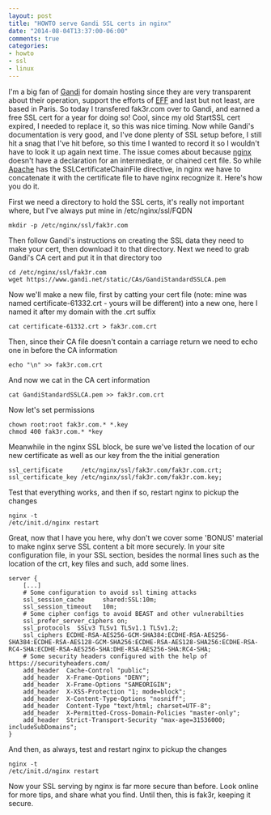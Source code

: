 ```yaml
---
layout: post
title: "HOWTO serve Gandi SSL certs in nginx"
date: "2014-08-04T13:37:00-06:00"
comments: true
categories:
- howto
- ssl
- linux
---
```

I'm a big fan of [Gandi](http://gandi.net) for domain hosting since they are very transparent about their operation, support the efforts of [EFF](http://eff.org) and last but not least, are based in Paris. So today I transfered fak3r.com over to Gandi, and earned a free SSL cert for a year for doing so! Cool, since my old StartSSL cert expired, I needed to replace it, so this was nice timing. Now while Gandi's documentation is very good, and I've done plenty of SSL setup before, I still hit a snag that I've hit before, so this time I wanted to record it so I wouldn't have to look it up again next time. 
The issue comes about because [nginx](http://nginx.org) doesn't have a declaration for an intermediate, or chained cert file. So while [Apache](https://httpd.apache.org/) has the SSLCertificateChainFile directive, in nginx we have to concatenate it with the certificate file to have nginx recognize it. Here's how you do it.
<!--more -->
First we need a directory to hold the SSL certs, it's really not important where, but I've always put mine in /etc/nginx/ssl/FQDN

    mkdir -p /etc/nginx/ssl/fak3r.com

Then follow Gandi's instructions on creating the SSL data they need to make your cert, then download it to that directory. Next we need to grab Gandi's CA cert and put it in that directory too

    cd /etc/nginx/ssl/fak3r.com
    wget https://www.gandi.net/static/CAs/GandiStandardSSLCA.pem

Now we'll make a new file, first by catting your cert file (note: mine was named certificate-61332.crt - yours will be different) into a new one, here I named it after my domain with the .crt suffix

    cat certificate-61332.crt > fak3r.com.crt

Then, since their CA file doesn't contain a carriage return we need to echo one in before the CA information

    echo "\n" >> fak3r.com.crt

And now we cat in the CA cert information

    cat GandiStandardSSLCA.pem >> fak3r.com.crt

Now let's set permissions

    chown root:root fak3r.com.* *.key
    chmod 400 fak3r.com.* *key

Meanwhile in the nginx SSL block, be sure we've listed the location of our new certificate as well as our key from the the initial generation 

    ssl_certificate     /etc/nginx/ssl/fak3r.com/fak3r.com.crt;
    ssl_certificate_key /etc/nginx/ssl/fak3r.com/fak3r.com.key;

Test that everything works, and then if so, restart nginx to pickup the changes

    nginx -t
    /etc/init.d/nginx restart

Great, now that I have you here, why don't we cover some 'BONUS' material to make nginx serve SSL content a bit more securely. In your site configuration file, in your SSL section, besides the normal lines such as the location of the crt, key files and such, add some lines.

    server {
        [...]
        # Some configuration to avoid ssl timing attacks 
        ssl_session_cache     shared:SSL:10m;
        ssl_session_timeout   10m;
        # Some cipher configs to avoid BEAST and other vulnerabilties
        ssl_prefer_server_ciphers on;
        ssl_protocols  SSLv3 TLSv1 TLSv1.1 TLSv1.2;
        ssl_ciphers ECDHE-RSA-AES256-GCM-SHA384:ECDHE-RSA-AES256-SHA384:ECDHE-RSA-AES128-GCM-SHA256:ECDHE-RSA-AES128-SHA256:ECDHE-RSA-RC4-SHA:ECDHE-RSA-AES256-SHA:DHE-RSA-AES256-SHA:RC4-SHA;
        # Some security headers configured with the help of https://securityheaders.com/
        add_header  Cache-Control "public";
        add_header  X-Frame-Options "DENY";
        add_header  X-Frame-Options "SAMEORIGIN";
        add_header  X-XSS-Protection "1; mode=block";
        add_header  X-Content-Type-Options "nosniff";
        add_header  Content-Type "text/html; charset=UTF-8";
        add_header  X-Permitted-Cross-Domain-Policies "master-only";
        add_header  Strict-Transport-Security "max-age=31536000; includeSubDomains";
    }

And then, as always, test and restart nginx to pickup the changes

    nginx -t
    /etc/init.d/nginx restart

Now your SSL serving by nginx is far more secure than before. Look online for more tips, and share what you find. Until then, this is fak3r, keeping it secure.
